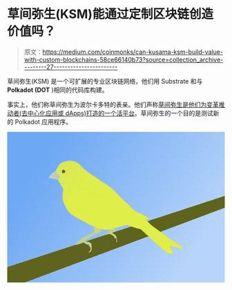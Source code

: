 # 草间弥生(KSM)能通过定制区块链创造价值吗？

> 原文：<https://medium.com/coinmonks/can-kusama-ksm-build-value-with-custom-blockchains-58ce66140b73?source=collection_archive---------27----------------------->

草间弥生(KSM) 是一个可扩展的专业区块链网络，他们用 Substrate 和与 **Polkadot (DOT** )相同的代码库构建。

事实上，他们称草间弥生为波尔卡多特的表亲。他们声称[草间弥生是他们为变革推动者(去中心化应用或 dApps)打造的一个活平台](https://kusama.network/)。草间弥生的一个目的是测试新的 Polkadot 应用程序。

![](img/4fb7dafb62ca413003deafbecfa4cbdc.png)